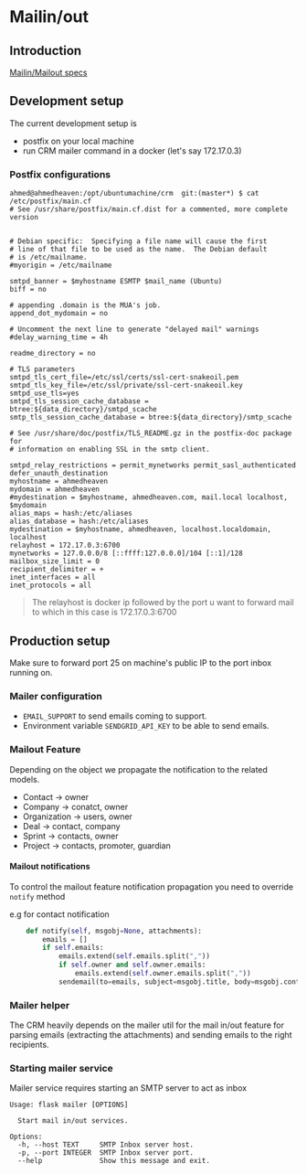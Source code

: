 # Mailin/out


## Introduction

[Mailin/Mailout specs](../specs/MailinMailout.md)


## Development setup
The current development setup is 
- postfix on your local machine
- run CRM mailer command in a docker (let's say 172.17.0.3)

### Postfix configurations
```
ahmed@ahmedheaven:/opt/ubuntumachine/crm  git:(master*) $ cat /etc/postfix/main.cf
# See /usr/share/postfix/main.cf.dist for a commented, more complete version


# Debian specific:  Specifying a file name will cause the first
# line of that file to be used as the name.  The Debian default
# is /etc/mailname.
#myorigin = /etc/mailname

smtpd_banner = $myhostname ESMTP $mail_name (Ubuntu)
biff = no

# appending .domain is the MUA's job.
append_dot_mydomain = no

# Uncomment the next line to generate "delayed mail" warnings
#delay_warning_time = 4h

readme_directory = no

# TLS parameters
smtpd_tls_cert_file=/etc/ssl/certs/ssl-cert-snakeoil.pem
smtpd_tls_key_file=/etc/ssl/private/ssl-cert-snakeoil.key
smtpd_use_tls=yes
smtpd_tls_session_cache_database = btree:${data_directory}/smtpd_scache
smtp_tls_session_cache_database = btree:${data_directory}/smtp_scache

# See /usr/share/doc/postfix/TLS_README.gz in the postfix-doc package for
# information on enabling SSL in the smtp client.

smtpd_relay_restrictions = permit_mynetworks permit_sasl_authenticated defer_unauth_destination
myhostname = ahmedheaven
mydomain = ahmedheaven
#mydestination = $myhostname, ahmedheaven.com, mail.local localhost, $mydomain
alias_maps = hash:/etc/aliases
alias_database = hash:/etc/aliases
mydestination = $myhostname, ahmedheaven, localhost.localdomain, localhost
relayhost = 172.17.0.3:6700 
mynetworks = 127.0.0.0/8 [::ffff:127.0.0.0]/104 [::1]/128
mailbox_size_limit = 0
recipient_delimiter = +
inet_interfaces = all
inet_protocols = all
```
> The relayhost is docker ip followed by the port u want to forward mail to which in this case is 172.17.0.3:6700

## Production setup
Make sure to forward port 25 on machine's public IP to the port inbox running on.

### Mailer configuration
- `EMAIL_SUPPORT` to send emails coming to support.
- Environment variable `SENDGRID_API_KEY` to be able to send emails.


### Mailout Feature
Depending on the object we propagate the notification to the related models.
- Contact -> owner
- Company -> conatct, owner
- Organization -> users, owner
- Deal -> contact, company
- Sprint -> contacts, owner
- Project -> contacts, promoter, guardian



#### Mailout notifications
To control the mailout feature notification propagation you need to override `notify` method

e.g for contact notification
```python
    def notify(self, msgobj=None, attachments):
        emails = []
        if self.emails:
            emails.extend(self.emails.split(","))
            if self.owner and self.owner.emails:
                emails.extend(self.owner.emails.split(","))
            sendemail(to=emails, subject=msgobj.title, body=msgobj.content, attachments=attachments)

```

### Mailer helper

The CRM heavily depends on the mailer util for the mail in/out feature for parsing emails (extracting the attachments) and sending emails to the right recipients.


### Starting mailer service
Mailer service requires starting an SMTP server to act as inbox 
```
Usage: flask mailer [OPTIONS]

  Start mail in/out services.

Options:
  -h, --host TEXT     SMTP Inbox server host.
  -p, --port INTEGER  SMTP Inbox server port.
  --help              Show this message and exit.

```

